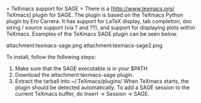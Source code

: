 = TeXmacs support for SAGE =
There is a [http://www.texmacs.org/ TeXmacs] plugin for SAGE.  The plugin is based on the TeXmacs Python plugin by Ero Carrera.  It has support for LaTeX display, tab completion, doc string / source support (via ? and ??), and support for displaying plots within TeXmacs.  Examples of the TeXmacs SAGE plugin can be seen below.

attachment:texmacs-sage.png attachment:texmacs-sage2.png

To install, follow the following steps:

 1. Make sure that the SAGE executable is in your $PATH
 1. Download the attachment:texmacs-sage plugin.
 1. Extract the tarball into ~/.TeXmacs/plugins/
When TeXmacs starts, the plugin should be detected automatically.  To add a SAGE session to the current TeXmacs buffer, do Insert -> Session -> SAGE.
